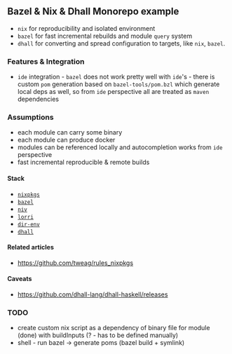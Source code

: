 Bazel & Nix & Dhall Monorepo example
------
* `nix` for reproducibility and isolated environment 
* `bazel` for fast incremental rebuilds and module `query` system 
* `dhall` for converting and spread configuration to targets, like `nix`, `bazel`.

### Features & Integration
* `ide` integration - `bazel` does not work pretty well with `ide`'s - there is custom `pom` generation based on `bazel-tools/pom.bzl` which generate local deps as well, so from `ide` perspective all are treated as `maven` dependencies

### Assumptions
* each module can carry some binary
* each module can produce docker
* modules can be referenced locally and autocompletion works from `ide` perspective
* fast incremental reproducible & remote builds

#### Stack
* [`nixpkgs`](https://nixos.org/nixpkgs/download.html)
* [`bazel`](https://bazel.build/)
* [`niv`](https://github.com/nmattia/niv)
* [`lorri`](https://github.com/target/lorri)
* [`dir-env`](https://direnv.net/)
* [`dhall`](https://github.com/dhall-lang/dhall-lang)

#### Related articles
* https://github.com/tweag/rules_nixpkgs

#### Caveats
* https://github.com/dhall-lang/dhall-haskell/releases

### TODO
* create custom nix script as a dependency of binary file for module (done) with buildInputs (? - has to be defined manually)
* shell - run bazel -> generate poms (bazel build + symlink)
